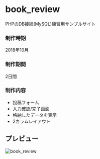 # book_review
PHPのDB接続(MySQL)練習用サンプルサイト
<br>
### 制作時期
2018年10月
<br>
### 制作期間
2日間
<br>
### 制作内容
<ul>
  <li>投稿フォーム</li>
  <li>入力確認/完了画面</li>
  <li>格納したデータを表示</li>
  <li>2カラムレイアウト</li>
</ul>

## プレビュー
<img src="https://user-images.githubusercontent.com/43476091/48669202-a0074500-eb42-11e8-96d3-dd40733d3092.png" alt="book_review">
